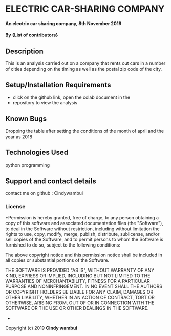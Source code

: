 # ELECTRIC CAR-SHARING COMPANY
#### An electric car sharing company, 8th November 2019
#### By **{List of contributors}**
## Description
This is an analysis carried out on a company that rents out cars in a number of cities depending on the timing as well as the postal zip code of the city.
## Setup/Installation Requirements
* click on the github link, open the colab document in the 
* repository to view the analysis

## Known Bugs
Dropping the table after setting the conditions of the month of april and the year as 2018
## Technologies Used
python programming
## Support and contact details
contact me on github : Cindywambui
### License
*Permission is hereby granted, free of charge, to any person obtaining a copy of this software and associated documentation files (the "Software"), to deal in the Software without restriction, including without limitation the rights to use, copy, modify, merge, publish, distribute, sublicense, and/or sell copies of the Software, and to permit persons to whom the Software is furnished to do so, subject to the following conditions:

The above copyright notice and this permission notice shall be included in all copies or substantial portions of the Software.

THE SOFTWARE IS PROVIDED "AS IS", WITHOUT WARRANTY OF ANY KIND, EXPRESS OR IMPLIED, INCLUDING BUT NOT LIMITED TO THE WARRANTIES OF MERCHANTABILITY, FITNESS FOR A PARTICULAR PURPOSE AND NONINFRINGEMENT. IN NO EVENT SHALL THE AUTHORS OR COPYRIGHT HOLDERS BE LIABLE FOR ANY CLAIM, DAMAGES OR OTHER LIABILITY, WHETHER IN AN ACTION OF CONTRACT, TORT OR OTHERWISE, ARISING FROM, OUT OF OR IN CONNECTION WITH THE SOFTWARE OR THE USE OR OTHER DEALINGS IN THE SOFTWARE.

*
Copyright (c) 2019 **Cindy wambui**